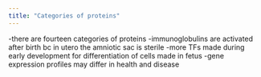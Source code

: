 ```yaml
---
title: "Categories of proteins"
---
```

-there are fourteen categories of proteins
-immunoglobulins are activated after birth bc in utero the amniotic sac is sterile
-more TFs made during early development for differentiation of cells made in fetus
-gene expression profiles may differ in health and disease

